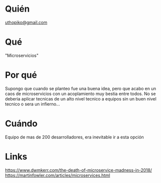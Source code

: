 # Quién
uthopiko@gmail.com
# Qué
"Microservicios"
# Por qué
Supongo que cuando se planteo fue una buena idea, pero que acabo en un caos de microservicios con un acoplamiento muy bestia entre todos. No se deberia aplicar tecnicas de un alto nivel tecnico a equipos sin un buen nivel tecnico o sera un infierno...
# Cuándo
Equipo de mas de 200 desarrolladores, era inevitable ir a esta opción
# Links
https://www.dwmkerr.com/the-death-of-microservice-madness-in-2018/
https://martinfowler.com/articles/microservices.html
